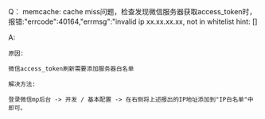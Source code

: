 Q：
    memcache: cache miss问题，检查发现微信服务器获取access_token时，报错:"errcode":40164,"errmsg":"invalid ip xx.xx.xx.xx, not in whitelist hint: []


A:

    原因:
    
    微信access_token刷新需要添加服务器白名单
    
    解决方法:
    
    登录微信mp后台 -> 开发 / 基本配置 -> 在右侧将上述报出的IP地址添加到"IP白名单"中即可。